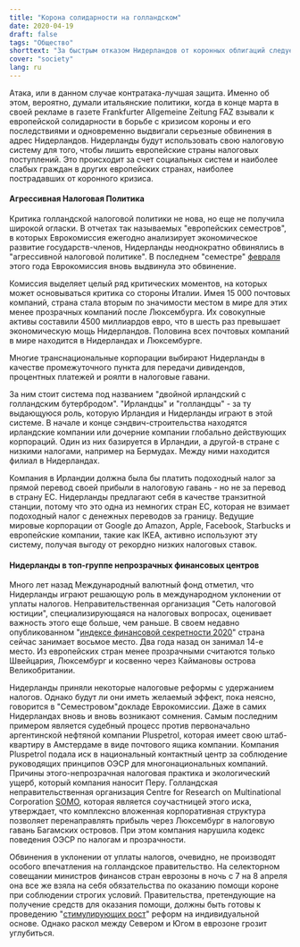 ```yaml
---
title: "Корона солидарности на голландском"
date: 2020-04-19
draft: false
tags: "Общество"
shorttext: "За быстрым отказом Нидерландов от коронных облигаций следует жесткая критика налоговой системы."
cover: "society"
lang: ru
---
```


Атака, или в данном случае контратака-лучшая защита. Именно об этом, вероятно, думали итальянские политики, когда в конце марта в своей рекламе в газете Frankfurter Allgemeine Zeitung FAZ взывали к европейской солидарности в борьбе с кризисом короны и его последствиями и одновременно выдвигали серьезные обвинения в адрес Нидерландов. Нидерланды будут использовать свою налоговую систему для того, чтобы лишить европейские страны налоговых поступлений. Это происходит за счет социальных систем и наиболее слабых граждан в других европейских странах, наиболее пострадавших от коронного кризиса.

#### Агрессивная Налоговая Политика

Критика голландской налоговой политики не нова, но еще не получила широкой огласки. В отчетах так называемых "европейских семестров", в которых Еврокомиссия ежегодно анализирует экономическое развитие государств-членов, Нидерланды неоднократно обвинялись в "агрессивной налоговой политике". В последнем "семестре" [февраля](https://eur-lex.europa.eu/legal-content/EN/TXT/HTML/?uri=CELEX:52020SC0518&from=EN "Assessment of progress on structural reforms, prevention and correction of macroeconomic imbalances, and results of in-depth reviews under Regulation") этого года Еврокомиссия вновь выдвинула это обвинение.

Комиссия выделяет целый ряд критических моментов, на которых может основываться критика со стороны Италии. Имея 15 000 почтовых компаний, страна стала вторым по значимости местом в мире для этих менее прозрачных компаний после Люксембурга. Их совокупные активы составили 4500 миллиардов евро, что в шесть раз превышает экономическую мощь Нидерландов. Половина всех почтовых компаний в мире находится в Нидерландах и Люксембурге.

Многие транснациональные корпорации выбирают Нидерланды в качестве промежуточного пункта для передачи дивидендов, процентных платежей и роялти в налоговые гавани.

За ним стоит система под названием "двойной ирландский с голландским бутербродом". "Ирландцы" и "голландцы" - за ту выдающуюся роль, которую Ирландия и Нидерланды играют в этой системе. В начале и конце сэндвич-строительства находятся ирландские компании или дочерние компании глобально действующих корпораций. Один из них базируется в Ирландии, а другой-в стране с низкими налогами, например на Бермудах. Между ними находится филиал в Нидерландах.

Компания в Ирландии должна была бы платить подоходный налог за прямой перевод своей прибыли в налоговую гавань - но не за перевод в страну ЕС. Нидерланды предлагают себя в качестве транзитной станции, потому что это одна из немногих стран ЕС, которая не взимает подоходный налог с денежных переводов за границу. Ведущие мировые корпорации от Google до Amazon, Apple, Facebook, Starbucks и европейские компании, такие как IKEA, активно используют эту систему, получая выгоду от рекордно низких налоговых ставок.

#### Нидерланды в топ-группе непрозрачных финансовых центров

Много лет назад Международный валютный фонд отметил, что Нидерланды играют решающую роль в международном уклонении от уплаты налогов. Неправительственная организация "Сеть налоговой юстиции", специализирующаяся на налоговых вопросах, оценивает важность этого еще больше, чем раньше. В своем недавно опубликованном "[индексе финансовой секретности 2020](https://fsi.taxjustice.net/en/introduction/fsi-results "Financial Secrecy Index - 2020 Results")" страна сейчас занимает восьмое место. Два года назад он занимал 14-е место. Из европейских стран менее прозрачными считаются только Швейцария, Люксембург и косвенно через Каймановы острова Великобритании.

Нидерланды приняли некоторые налоговые реформы с удержанием налогов. Однако будут ли они иметь желаемый эффект, пока неясно, говорится в "Семестровом"докладе Еврокомиссии. Даже в самих Нидерландах вновь и вновь возникают сомнения. Самым последним примером является судебный процесс против первоначально аргентинской нефтяной компании Pluspetrol, которая имеет свою штаб-квартиру в Амстердаме в виде почтового ящика компании. Компания Pluspetrol подала иск в национальный контактный центр за соблюдение руководящих принципов ОЭСР для многонациональных компаний. Причины этого-непрозрачная налоговая практика и экологический ущерб, который компания наносит Перу. Голландская неправительственная организация Centre for Research on Multinational Corporation [SOMO](https://www.somo.nl/complaint-against-dutch-oil-company-pluspetrol-for-violation-of-oecd-guidelines-2/ "Complaint against Dutch oil company Pluspetrol for violation of OECD guidelines"), которая является соучастницей этого иска, утверждает, что комплексно вложенная корпоративная структура позволяет перенаправлять прибыль через Люксембург в налоговую гавань Багамских островов. При этом компания нарушила кодекс поведения ОЭСР по налогам и прозрачности.

Обвинения в уклонении от уплаты налогов, очевидно, не производят особого впечатления на голландское правительство. На селекторном совещании министров финансов стран еврозоны в ночь с 7 на 8 апреля она все же взяла на себя обязательства по оказанию помощи короне при соблюдении строгих условий. Правительства, претендующие на получение средств для оказания помощи, должны быть готовы к проведению "[стимулирующих рост](https://www.euractiv.de/section/eu-innenpolitik/news/eurogruppe-weiterhin-ohne-einigung-bei-krisen-reaktion/ "Eurogruppe weiterhin ohne Einigung bei Krisen-Reaktion")" реформ на индивидуальной основе. Однако раскол между Севером и Югом в еврозоне грозит углубиться.
